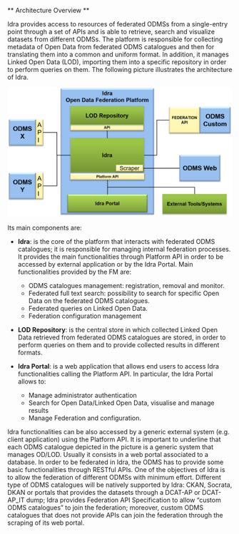 ** Architecture Overview **

Idra provides access to resources of federated ODMSs from a single-entry point through a set of APIs and is able to retrieve, search and visualize datasets from different ODMSs. The
platform is responsible for collecting metadata of Open Data from federated ODMS catalogues and then for translating them into a common and uniform format. In addition, it manages Linked Open Data
(LOD), importing them into a specific repository in order to perform queries on them.
The following picture illustrates the architecture of Idra.

![alt tag](idra_architecture.png "Idra Architecture")

Its main components are:

- **Idra**: is the core of the platform that interacts with federated ODMS catalogues; it is responsible for managing internal federation processes. It provides the main functionalities
through Platform API in order to be accessed by external application or by the Idra Portal. Main functionalities provided by the FM are:
    - ODMS catalogues management: registration, removal and monitor.
    - Federated full text search: possibility to search for specific Open Data on the federated ODMS catalogues.
    - Federated queries on Linked Open Data.
    - Federation configuration management

- **LOD Repository**: is the central store in which collected Linked Open Data retrieved from federated ODMS catalogues are stored, in order to perform queries on them and to provide collected results in different formats.

- **Idra Portal**: is a web application that allows end users to access Idra functionalities calling the Platform API. In particular, the Idra Portal allows to:
    -   Manage administrator authentication
    -   Search for Open Data/Linked Open Data, visualise and manage results
    -   Manage Federation and configuration.

Idra functionalities can be also accessed by a generic external system (e.g. client application) using the Platform API.
It is important to underline that each ODMS catalogue depicted in the picture is a generic system that manages OD/LOD. Usually it consists in a web portal associated to a database. In order to be federated in Idra, the ODMS has to provide some basic functionalities through RESTful APIs. One of the objectives of Idra is to allow the federation of different ODMSs with minimum effort. Different type of ODMS catalogues will be natively supported by Idra: CKAN, Socrata, DKAN or portals that provides the datasets through a DCAT-AP or DCAT-AP_IT dump; Idra provides Federation API Specification to allow “custom ODMS catalogues” to join the federation; moreover, custom ODMS catalogues that does not provide APIs can join the federation through the scraping of its web portal.   
